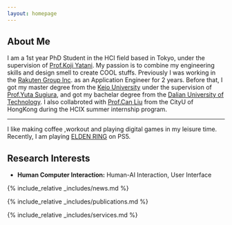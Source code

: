```yaml
---
layout: homepage
---
```


## About Me

I am a 1st year PhD Student in the HCI field based in Tokyo, under the supervision of [Prof.Koji Yatani](https://iis-lab.org/member/koji-yatani/).
My passion is to combine my engineering skills and design smell to create COOL stuffs. Previously I was working in the [Rakuten Group Inc](https://global.rakuten.com/corp/). as an Application Engineer for 2 years. Before that, I got my master degree from the [Keio University](https://www.keio.ac.jp/en/) under the supervision of [Prof.Yuta Sugiura](https://lclab.org/people/yutasugiura), and got my bachelar degree from the [Dalian University of Technology](https://en.dlut.edu.cn/). I also collabroted with [Prof.Can Liu](https://www.scm.cityu.edu.hk/people/liu-can) from the CityU of HongKong during the HCIX summer internship program.

---

I like making coffee ,workout and playing digital games in my leisure time. Recently, I am playing [ELDEN RING](https://www.playstation.com/ja-jp/games/elden-ring/) on PS5.

## Research Interests

- **Human Computer Interaction:** Human-AI Interaction, User Interface

{% include_relative _includes/news.md %}

{% include_relative _includes/publications.md %}

{% include_relative _includes/services.md %}
